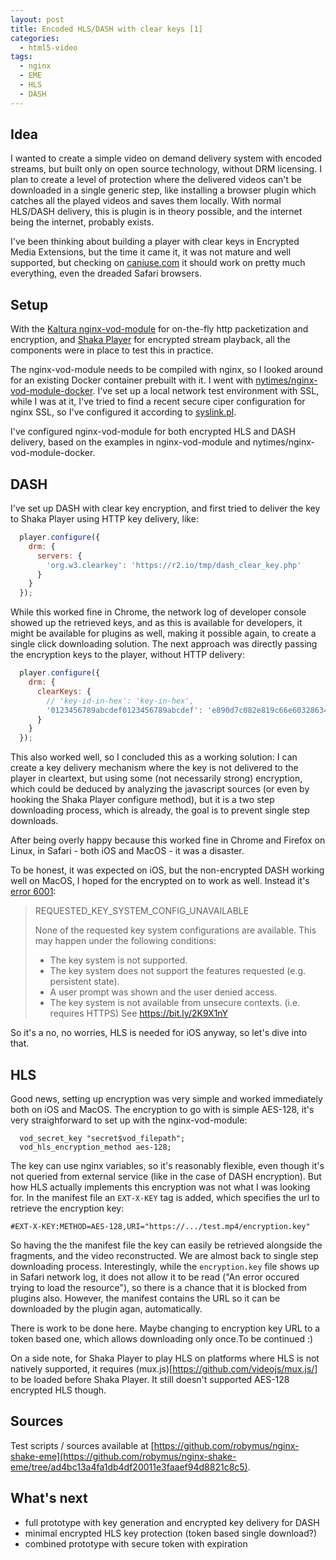 ```yaml
---
layout: post
title: Encoded HLS/DASH with clear keys [1]
categories:
  - html5-video
tags:
  - nginx
  - EME
  - HLS
  - DASH
---
```


## Idea

I wanted to create a simple video on demand delivery system with encoded streams, but built only on open source technology, without DRM licensing. I plan to create a level of protection where the delivered videos can't be downloaded in a single generic step, like installing a browser plugin which catches all the played videos and saves them locally. With normal HLS/DASH delivery, this is plugin is in theory possible, and the internet being the internet, probably exists.

I've been thinking about building a player with clear keys in Encrypted Media Extensions, but the time it came it, it was not mature and well supported, but checking on [caniuse.com](https://caniuse.com/#feat=eme) it should work on pretty much everything, even the dreaded Safari browsers.

## Setup

With the [Kaltura nginx-vod-module](https://github.com/kaltura/nginx-vod-module) for on-the-fly http packetization and encryption, and [Shaka Player](https://github.com/google/shaka-player) for encrypted stream playback, all the components were in place to test this in practice.

The nginx-vod-module needs to be compiled with nginx, so I looked around for an existing Docker container prebuilt with it. I went with [nytimes/nginx-vod-module-docker](https://github.com/nytimes/nginx-vod-module-docker). I've set up a local network test environment with SSL, while I was at it, I've tried to find a recent secure ciper configuration for nginx SSL, so I've configured it according to [syslink.pl](https://syslink.pl/cipherlist/).

I've configured nginx-vod-module for both encrypted HLS and DASH delivery, based on the examples in nginx-vod-module and nytimes/nginx-vod-module-docker.

## DASH

I've set up DASH with clear key encryption, and first tried to deliver the key to Shaka Player using HTTP key delivery, like:

```javascript
  player.configure({ 
    drm: { 
      servers: { 
        'org.w3.clearkey': 'https://r2.io/tmp/dash_clear_key.php' 
      } 
    } 
  });
```

While this worked fine in Chrome, the network log of developer console showed up the retrieved keys, and as this is available for developers, it might be available for plugins as well, making it possible again, to create a single click downloading solution. The next approach was directly passing the encryption keys to the player, without HTTP delivery:

```javascript
  player.configure({
    drm: {
      clearKeys: {
        // 'key-id-in-hex': 'key-in-hex',
        '0123456789abcdef0123456789abcdef': 'e890d7c082e819c66e60328634f89780',
      }
    }
  });  

````

This also worked well, so I concluded this as a working solution: I can create a key delivery mechanism where the key is not delivered to the player in cleartext, but using some (not necessarily strong) encryption, which could be deduced by analyzing the javascript sources (or even by hooking the Shaka Player configure method), but it is a two step downloading process, which is already, the goal is to prevent single step downloads.

After being overly happy because this worked fine in Chrome and Firefox on Linux, in Safari - both iOS and MacOS - it was a disaster.

To be honest, it was expected on iOS, but the non-encrypted DASH working well on MacOS, I hoped for the encrypted on to work as well. Instead it's [error 6001](https://shaka-player-demo.appspot.com/docs/api/shaka.util.Error.html):

> REQUESTED_KEY_SYSTEM_CONFIG_UNAVAILABLE
>
> None of the requested key system configurations are available. This may happen under the following conditions:
> - The key system is not supported.
> - The key system does not support the features requested (e.g. persistent state).
> - A user prompt was shown and the user denied access.
> - The key system is not available from unsecure contexts. (i.e. requires HTTPS) See https://bit.ly/2K9X1nY

So it's a no, no worries, HLS is needed for iOS anyway, so let's dive into that.

## HLS

Good news, setting up encryption was very simple and worked immediately both on iOS and MacOS. The encryption to go with is simple AES-128, it's very straighforward to set up with the nginx-vod-module:

```
  vod_secret_key "secret$vod_filepath";
  vod_hls_encryption_method aes-128;
```

The key can use nginx variables, so it's reasonably flexible, even though it's not queried from external service (like in the case of DASH encryption). But how HLS actually implements this encryption was not what I was looking for. In the manifest file an `EXT-X-KEY` tag is added, which specifies the url to retrieve the encryption key:

```
#EXT-X-KEY:METHOD=AES-128,URI="https://.../test.mp4/encryption.key"
```

So having the the manifest file the key can easily be retrieved alongside the fragments, and the video reconstructed. We are almost back to single step downloading process. Interestingly, while the `encryption.key` file shows up in Safari network log, it does not allow it to be read ("An error occured trying to load the resource"), so there is a chance that it is blocked from plugins also. However, the manifest contains the URL so it can be downloaded by the plugin agan, automatically.

There is work to be done here. Maybe changing to encryption key URL to a token based one, which allows downloading only once.To be continued :)

On a side note, for Shaka Player to play HLS on platforms where HLS is not natively supported, it requires (mux.js)[https://github.com/videojs/mux.js/] to be loaded before Shaka Player. It still doesn't supported AES-128 encrypted HLS though.

## Sources

Test scripts / sources available at [https://github.com/robymus/nginx-shake-eme](https://github.com/robymus/nginx-shake-eme/tree/ad4bc13a4fa1db4df20011e3faaef94d8821c8c5).

## What's next

- full prototype with key generation and encrypted key delivery for DASH
- minimal encrypted HLS key protection (token based single download?)
- combined prototype with secure token with expiration